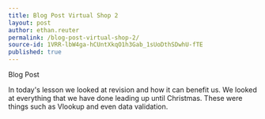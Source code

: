 ```yaml
---
title: Blog Post Virtual Shop 2
layout: post
author: ethan.reuter
permalink: /blog-post-virtual-shop-2/
source-id: 1VRR-lbW4ga-hCUntXkqO1h3Gab_1sUoDthSDwhU-fTE
published: true
---
```

Blog Post

In today's lesson we looked at revision and how it can benefit us. We looked at everything that we have done leading up until Christmas. These were things such as Vlookup and even data validation.           

